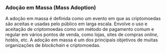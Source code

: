 ### Adoção em Massa (Mass Adoption)

A adoção em massa é definida como um evento em que as criptomoedas são aceitas e usadas pelo público em larga escala. Envolve o uso e aceitação de criptomoedas como um método de pagamento comum e regular em vários pontos de venda, como lojas, sites de compras _online_, hotéis, etc. A adoção em massa é um dos principais objetivos de muitas organizações de _blockchain_ e criptomoedas.
